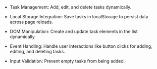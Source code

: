 - Task Management: Add, edit, and delete tasks dynamically.  

- Local Storage Integration: Save tasks in localStorage to persist data across page reloads.  

- DOM Manipulation: Create and update task elements in the list dynamically.  

- Event Handling: Handle user interactions like button clicks for adding, editing, and deleting tasks.   

- Input Validation: Prevent empty tasks from being added.
